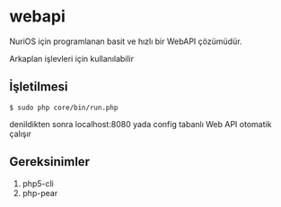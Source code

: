 webapi
===========

NuriOS için programlanan basit ve hızlı bir WebAPI çözümüdür.

Arkaplan işlevleri için kullanılabilir


İşletilmesi
--------------

`$ sudo php core/bin/run.php`

denildikten sonra localhost:8080 yada config tabanlı Web API otomatik çalışır


Gereksinimler
--------------

1. php5-cli
2. php-pear



